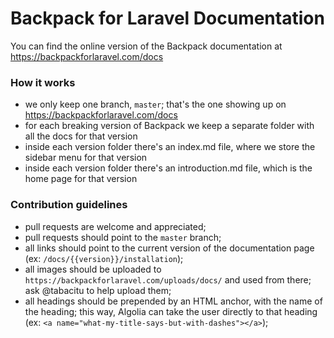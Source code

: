 # Backpack for Laravel Documentation

You can find the online version of the Backpack documentation at https://backpackforlaravel.com/docs

### How it works
- we only keep one branch, ```master```; that's the one showing up on https://backpackforlaravel.com/docs
- for each breaking version of Backpack we keep a separate folder with all the docs for that version
- inside each version folder there's an index.md file, where we store the sidebar menu for that version
- inside each version folder there's an introduction.md file, which is the home page for that version

### Contribution guidelines
- pull requests are welcome and appreciated;
- pull requests should point to the ```master``` branch;
- all links should point to the current version of the documentation page (ex: ```/docs/{{version}}/installation```);
- all images should be uploaded to ```https://backpackforlaravel.com/uploads/docs/``` and used from there; ask @tabacitu to help upload them;
- all headings should be prepended by an HTML anchor, with the name of the heading; this way, Algolia can take the user directly to that heading (ex: ```<a name="what-my-title-says-but-with-dashes"></a>```);
